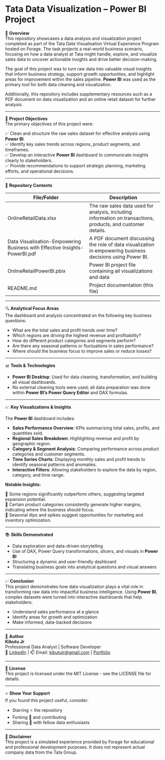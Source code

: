 # Tata Data Visualization – Power BI Project

📌 **Overview**  
This repository showcases a data analysis and visualization project completed as part of the Tata Data Visualisation Virtual Experience Program hosted on Forage. The task projects a real-world business scenario, focusing on how a data analyst at Tata might handle, explore, and visualize sales data to uncover actionable insights and drive better decision-making.

The goal of this project was to turn raw data into valuable visual insights that inform business strategy, support growth opportunities, and highlight areas for improvement within the sales pipeline. **Power BI** was used as the primary tool for both data cleaning and visualization.

Additionally, this repository includes supplementary resources such as a PDF document on data visualization and an online retail dataset for further analysis.

---

🎯 **Project Objectives**  
The primary objectives of this project were:

✅ Clean and structure the raw sales dataset for effective analysis using **Power BI**.  
✅ Identify key sales trends across regions, product segments, and timeframes.  
✅ Develop an interactive **Power BI** dashboard to communicate insights clearly to stakeholders.  
✅ Provide recommendations to support strategic planning, marketing efforts, and operational decisions.

---

📁 **Repository Contents**

| File/Folder | Description |
|-------------|-------------|
| OnlineRetailData.xlsx | The raw sales data used for analysis, including information on transactions, products, and customer details. |
| Data Visualisation-Empowering Business with Effective Insights-PowerBI.pdf | A PDF document discussing the role of data visualization in empowering business decisions using Power BI. |
| OnlineRetailPowerBI.pbix | Power BI project file containing all visualizations and data |
| README.md | Project documentation (this file) |

---

🔍 **Analytical Focus Areas**  
The dashboard and analysis concentrated on the following key business questions:

- What are the total sales and profit trends over time?  
- Which regions are driving the highest revenue and profitability?  
- How do different product categories and segments perform?  
- Are there any seasonal patterns or fluctuations in sales performance?  
- Where should the business focus to improve sales or reduce losses?

---

📊 **Tools & Technologies**

- **Power BI Desktop**: Used for data cleaning, transformation, and building all visual dashboards.  
- No external cleaning tools were used; all data preparation was done within **Power BI’s Power Query Editor** and DAX formulas.

---

📈 **Key Visualizations & Insights**

The **Power BI** dashboard includes:

- **Sales Performance Overview**: KPIs summarizing total sales, profits, and quantities sold.  
- **Regional Sales Breakdown**: Highlighting revenue and profit by geographic region.  
- **Category & Segment Analysis**: Comparing performance across product categories and customer segments.  
- **Time Series Charts**: Displaying monthly sales and profit trends to identify seasonal patterns and anomalies.  
- **Interactive Filters**: Allowing stakeholders to explore the data by region, category, and time range.

**Notable Insights:**

📌 Some regions significantly outperform others, suggesting targeted expansion potential.  
📌 Certain product categories consistently generate higher margins, indicating where the business should focus.  
📌 Seasonal dips and spikes suggest opportunities for marketing and inventory optimization.

---

📚 **Skills Demonstrated**

- Data exploration and data-driven storytelling  
- Use of DAX, Power Query transformations, slicers, and visuals in **Power BI**  
- Structuring a dynamic and user-friendly dashboard  
- Translating business goals into analytical questions and visual answers

---

✅ **Conclusion**  
This project demonstrates how data visualization plays a vital role in transforming raw data into impactful business intelligence. Using **Power BI**, complex datasets were turned into interactive dashboards that help stakeholders:

- Understand sales performance at a glance  
- Identify areas for growth and optimization  
- Make informed, data-backed decisions

---

👤 **Author**  
**Kibutu Jr**  
Professional Data Analyst | Software Developer  
📧 [LinkedIn](https://www.linkedin.com/in/fred-kibutu/) | 📫 Email: kibutujr@gmail.com | [Portfolio](https://kibutujr.github.io/Portfolio-KibutuJr/)

---

📜 **License**  
This project is licensed under the MIT License - see the LICENSE file for details.

---

⭐ **Show Your Support**  
If you found this project useful, consider:

- Starring ⭐ the repository  
- Forking 🍴 and contributing  
- Sharing 🔁 with fellow data enthusiasts

---

📌 **Disclaimer**  
This project is a simulated experience provided by Forage for educational and professional development purposes. It does not represent actual company data from the Tata Group.
